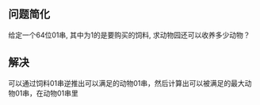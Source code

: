 ## 问题简化  

给定一个$64$位$01$串, 其中为$1$的是要购买的饲料, 求动物园还可以收养多少动物？

## 解决

可以通过饲料$01$串逆推出可以满足的动物01串，然后计算出可以被满足的最大动物$01$串，在动物01串里